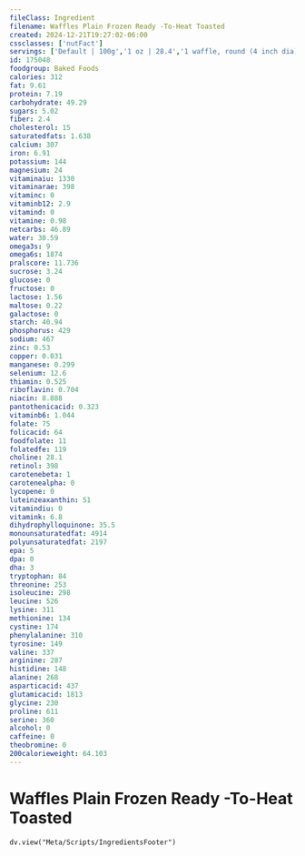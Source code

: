 ```yaml
---
fileClass: Ingredient
filename: Waffles Plain Frozen Ready -To-Heat Toasted
created: 2024-12-21T19:27:02-06:00
cssclasses: ['nutFact']
servings: ['Default | 100g','1 oz | 28.4','1 waffle, round (4 inch dia) | 33','1 waffle, square (4 inch square) | 33']
id: 175048
foodgroup: Baked Foods
calories: 312
fat: 9.61
protein: 7.19
carbohydrate: 49.29
sugars: 5.02
fiber: 2.4
cholesterol: 15
saturatedfats: 1.638
calcium: 307
iron: 6.91
potassium: 144
magnesium: 24
vitaminaiu: 1330
vitaminarae: 398
vitaminc: 0
vitaminb12: 2.9
vitamind: 0
vitamine: 0.98
netcarbs: 46.89
water: 30.59
omega3s: 9
omega6s: 1874
pralscore: 11.736
sucrose: 3.24
glucose: 0
fructose: 0
lactose: 1.56
maltose: 0.22
galactose: 0
starch: 40.94
phosphorus: 429
sodium: 467
zinc: 0.53
copper: 0.031
manganese: 0.299
selenium: 12.6
thiamin: 0.525
riboflavin: 0.704
niacin: 8.888
pantothenicacid: 0.323
vitaminb6: 1.044
folate: 75
folicacid: 64
foodfolate: 11
folatedfe: 119
choline: 28.1
retinol: 398
carotenebeta: 1
carotenealpha: 0
lycopene: 0
luteinzeaxanthin: 51
vitamindiu: 0
vitamink: 6.8
dihydrophylloquinone: 35.5
monounsaturatedfat: 4914
polyunsaturatedfat: 2197
epa: 5
dpa: 0
dha: 3
tryptophan: 84
threonine: 253
isoleucine: 298
leucine: 526
lysine: 311
methionine: 134
cystine: 174
phenylalanine: 310
tyrosine: 149
valine: 337
arginine: 287
histidine: 148
alanine: 268
asparticacid: 437
glutamicacid: 1813
glycine: 230
proline: 611
serine: 360
alcohol: 0
caffeine: 0
theobromine: 0
200calorieweight: 64.103
---
```


# Waffles Plain Frozen Ready -To-Heat Toasted

```dataviewjs
dv.view("Meta/Scripts/IngredientsFooter")
```